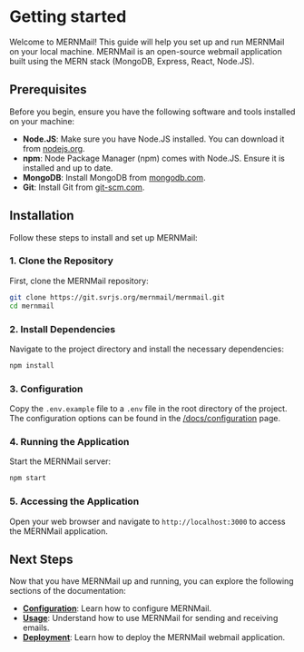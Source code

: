 # Getting started

Welcome to MERNMail! This guide will help you set up and run MERNMail on your local machine. MERNMail is an open-source webmail application built using the MERN stack (MongoDB, Express, React, Node.JS).

## Prerequisites

Before you begin, ensure you have the following software and tools installed on your machine:

- **Node.JS**: Make sure you have Node.JS installed. You can download it from [nodejs.org](https://nodejs.org/).
- **npm**: Node Package Manager (npm) comes with Node.JS. Ensure it is installed and up to date.
- **MongoDB**: Install MongoDB from [mongodb.com](https://www.mongodb.com/).
- **Git**: Install Git from [git-scm.com](https://git-scm.com/).

## Installation

Follow these steps to install and set up MERNMail:

### 1. Clone the Repository

First, clone the MERNMail repository:

```bash
git clone https://git.svrjs.org/mernmail/mernmail.git
cd mernmail
```

### 2. Install Dependencies

Navigate to the project directory and install the necessary dependencies:

```bash
npm install
```

### 3. Configuration

Copy the `.env.example` file to a `.env` file in the root directory of the project. The configuration options can be found in the [/docs/configuration](Configuration) page.

### 4. Running the Application

Start the MERNMail server:

```bash
npm start
```

### 5. Accessing the Application

Open your web browser and navigate to `http://localhost:3000` to access the MERNMail application.

## Next Steps

Now that you have MERNMail up and running, you can explore the following sections of the documentation:

- [**Configuration**](/docs/configuration): Learn how to configure MERNMail.
- [**Usage**](/docs/usage): Understand how to use MERNMail for sending and receiving emails.
- [**Deployment**](/docs/deployment): Learn how to deploy the MERNMail webmail application.